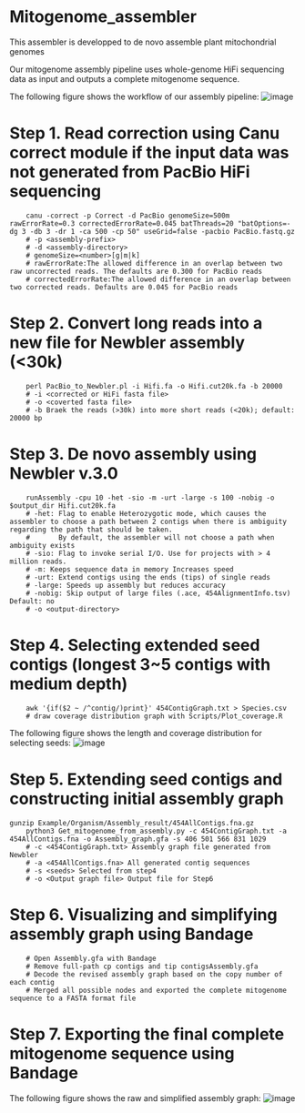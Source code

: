 # Mitogenome_assembler
This assembler is developped to de novo assemble plant mitochondrial genomes

Our mitogenome assembly pipeline uses whole-genome HiFi sequencing data as input and outputs a complete mitogenome sequence. 

The following figure shows the workflow of our assembly pipeline:
![image](https://github.com/bichangwei/Mitogenome_assembler/blob/main/Figures/Pipeline.jpg)

# Step 1. Read correction using Canu correct module if the input data was not generated from PacBio HiFi sequencing
        canu -correct -p Correct -d PacBio genomeSize=500m rawErrorRate=0.3 correctedErrorRate=0.045 batThreads=20 "batOptions=-dg 3 -db 3 -dr 1 -ca 500 -cp 50" useGrid=false -pacbio PacBio.fastq.gz
        # -p <assembly-prefix>
        # -d <assembly-directory>
        # genomeSize=<number>[g|m|k]
        # rawErrorRate:The allowed difference in an overlap between two raw uncorrected reads. The defaults are 0.300 for PacBio reads
        # correctedErrorRate:The allowed difference in an overlap between two corrected reads. Defaults are 0.045 for PacBio reads

# Step 2. Convert long reads into a new file for Newbler assembly (<30k)
        perl PacBio_to_Newbler.pl -i Hifi.fa -o Hifi.cut20k.fa -b 20000
        # -i <corrected or HiFi fasta file>
        # -o <coverted fasta file>
        # -b Braek the reads (>30k) into more short reads (<20k); default: 20000 bp

# Step 3. De novo assembly using Newbler v.3.0
        runAssembly -cpu 10 -het -sio -m -urt -large -s 100 -nobig -o $output_dir Hifi.cut20k.fa
        # -het: Flag to enable Heterozygotic mode, which causes the assembler to choose a path between 2 contigs when there is ambiguity regarding the path that should be taken.
        #       By default, the assembler will not choose a path when ambiguity exists
        # -sio: Flag to invoke serial I/O. Use for projects with > 4 million reads.
        # -m: Keeps sequence data in memory Increases speed
        # -urt: Extend contigs using the ends (tips) of single reads
        # -large: Speeds up assembly but reduces accuracy
        # -nobig: Skip output of large files (.ace, 454AlignmentInfo.tsv) Default: no
        # -o <output-directory>

# Step 4. Selecting extended seed contigs (longest 3~5 contigs with medium depth)
        awk '{if($2 ~ /^contig/)print}' 454ContigGraph.txt > Species.csv
        # draw coverage distribution graph with Scripts/Plot_coverage.R

The following figure shows the length and coverage distribution for selecting seeds:
![image](https://github.com/bichangwei/Mitogenome_assembler/blob/main/Figures/Juncus_effusus_2G.jpg)


# Step 5. Extending seed contigs and constructing initial assembly graph
	gunzip Example/Organism/Assembly_result/454AllContigs.fna.gz
        python3 Get_mitogenome_from_assembly.py -c 454ContigGraph.txt -a 454AllContigs.fna -o Assembly_graph.gfa -s 406 501 566 831 1029
        # -c <454ContigGraph.txt> Assembly graph file generated from Newbler
        # -a <454AllContigs.fna> All generated contig sequences
        # -s <seeds> Selected from step4
        # -o <Output graph file> Output file for Step6

# Step 6. Visualizing and simplifying assembly graph using Bandage
        # Open Assembly.gfa with Bandage
        # Remove full-path cp contigs and tip contigsAssembly.gfa
        # Decode the revised assembly graph based on the copy number of each contig
        # Merged all possible nodes and exported the complete mitogenome sequence to a FASTA format file

# Step 7. Exporting the final complete mitogenome sequence using Bandage

The following figure shows the raw and simplified assembly graph:
![image](https://github.com/bichangwei/Mitogenome_assembler/blob/main/Figures/Je_merge1.jpg)
